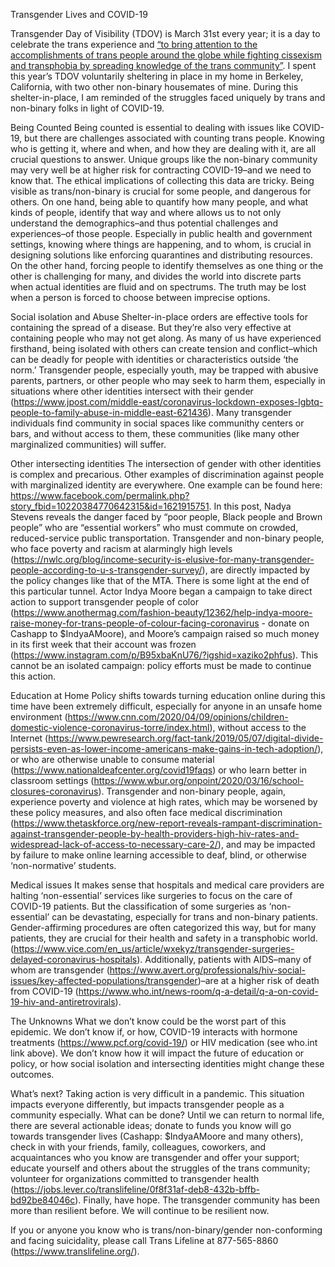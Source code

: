 Transgender Lives and COVID-19


Transgender Day of Visibility (TDOV) is March 31st every year; it is a day to celebrate the trans experience and [“to bring attention to the accomplishments of trans people around the globe while fighting cissexism and transphobia by spreading knowledge of the trans community”](https://www.transstudent.org/tdov). I spent this year’s TDOV voluntarily sheltering in place in my home in Berkeley, California, with two other non-binary housemates of mine. During this shelter-in-place, I am reminded of the struggles faced uniquely by trans and non-binary folks in light of COVID-19. 


Being Counted
Being counted is essential to dealing with issues like COVID-19, but there are challenges associated with counting trans people. Knowing who is getting it, where and when, and how they are dealing with it, are all crucial questions to answer. Unique groups like the non-binary community may very well be at higher risk for contracting COVID-19–and we need to know that. The ethical implications of collecting this data are tricky. Being visible as trans/non-binary is crucial for some people, and dangerous for others. On one hand, being able to quantify how many people, and what kinds of people, identify that way and where allows us to not only understand the demographics–and thus potential challenges and experiences–of those people. Especially in public health and government settings, knowing where things are happening, and to whom, is crucial in designing solutions like enforcing quarantines and distributing resources. On the other hand, forcing people to identify themselves as one thing or the other is challenging for many, and divides the world into discrete parts when actual identities are fluid and on spectrums. The truth may be lost when a person is forced to choose between imprecise options. 




Social isolation and Abuse
Shelter-in-place orders are effective tools for containing the spread of a disease. But they’re also very effective at containing people who may not get along. As many of us have experienced firsthand, being isolated with others can create tension and conflict–which can be deadly for people with identities or characteristics outside ‘the norm.’ Transgender people, especially youth, may be trapped with abusive parents, partners, or other people who may seek to harm them, especially in situations where other identities intersect with their gender (https://www.jpost.com/middle-east/coronavirus-lockdown-exposes-lgbtq-people-to-family-abuse-in-middle-east-621436). Many transgender individuals find community in social spaces like communithy centers or bars, and without access to them, these communities (like many other marginalized communities) will suffer.


Other intersecting identities
The intersection of gender with other identities is complex and precarious. Other examples of discrimination against people with marginalized identity are everywhere. One example can be found here: https://www.facebook.com/permalink.php?story_fbid=10220384770642315&id=1621915751. In this post, Nadya Stevens reveals the danger faced by “poor people, Black people and Brown people” who are “essential workers” who must commute on crowded, reduced-service public transportation. Transgender and non-binary people, who face poverty and racism at alarmingly high levels (https://nwlc.org/blog/income-security-is-elusive-for-many-transgender-people-according-to-u-s-transgender-survey/), are directly impacted by the policy changes like that of the MTA. There is some light at the end of this particular tunnel. Actor Indya Moore began a campaign to take direct action to support transgender people of color (https://www.anothermag.com/fashion-beauty/12362/help-indya-moore-raise-money-for-trans-people-of-colour-facing-coronavirus - donate on Cashapp to $IndyaAMoore), and Moore’s campaign raised so much money in its first week that their account was frozen (https://www.instagram.com/p/B95xbaKnU76/?igshid=xaziko2phfus). This cannot be an isolated campaign: policy efforts must be made to continue this action. 


Education at Home
Policy shifts towards turning education online during this time have been extremely difficult, especially for anyone in an unsafe home environment (https://www.cnn.com/2020/04/09/opinions/children-domestic-violence-coronavirus-torre/index.html), without access to the Internet (https://www.pewresearch.org/fact-tank/2019/05/07/digital-divide-persists-even-as-lower-income-americans-make-gains-in-tech-adoption/), or who are otherwise unable to consume material (https://www.nationaldeafcenter.org/covid19faqs) or who learn better in classroom settings (https://www.wbur.org/onpoint/2020/03/16/school-closures-coronavirus). Transgender and non-binary people, again, experience poverty and violence at high rates, which may be worsened by these policy measures, and also often face medical discrimination (https://www.thetaskforce.org/new-report-reveals-rampant-discrimination-against-transgender-people-by-health-providers-high-hiv-rates-and-widespread-lack-of-access-to-necessary-care-2/), and may be impacted by failure to make online learning accessible to deaf, blind, or otherwise ‘non-normative’ students.  

Medical issues
It makes sense that hospitals and medical care providers are halting ‘non-essential’ services like surgeries to focus on the care of COVID-19 patients. But the classification of some surgeries as ‘non-essential’ can be devastating, especially for trans and non-binary patients. Gender-affirming procedures are often categorized this way, but for many patients, they are crucial for their health and safety in a transphobic world. (https://www.vice.com/en_us/article/wxekyz/transgender-surgeries-delayed-coronavirus-hospitals). Additionally, patients with AIDS–many of whom are transgender (https://www.avert.org/professionals/hiv-social-issues/key-affected-populations/transgender)–are at a higher risk of death from COVID-19 (https://www.who.int/news-room/q-a-detail/q-a-on-covid-19-hiv-and-antiretrovirals). 


The Unknowns
What we don’t know could be the worst part of this epidemic. We don’t know if, or how, COVID-19 interacts with hormone treatments (https://www.pcf.org/covid-19/) or HIV medication (see who.int link above). We don’t know how it will impact the future of education or policy, or how social isolation and intersecting identities might change these outcomes. 


What’s next?
Taking action is very difficult in a pandemic. This situation impacts everyone differently, but impacts transgender people as a community especially. What can be done? Until we can return to normal life, there are several actionable ideas; donate to funds you know will go towards transgender lives (Cashapp: $IndyaAMoore and many others), check in with your friends, family, colleagues, coworkers, and acquaintances who you know are transgender and offer your support; educate yourself and others about the struggles of the trans community; volunteer for organizations committed to transgender health (https://jobs.lever.co/translifeline/0f8f31af-deb8-432b-bffb-bd92be84046c). Finally, have hope. The transgender community has been more than resilient before. We will continue to be resilient now. 


If you or anyone you know who is trans/non-binary/gender non-conforming and facing suicidality, please call Trans Lifeline at 877-565-8860 (https://www.translifeline.org/).
